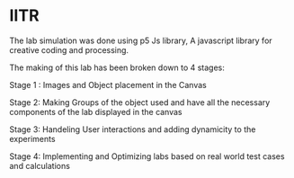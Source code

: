 # IITR

The lab simulation was done using p5 Js library, A javascript library for creative coding and processing.

The making of this lab has been broken down to 4 stages:

Stage 1 : Images and Object placement in the Canvas

Stage 2: Making Groups of the object used and have all the necessary components of the lab displayed in the canvas

Stage 3: Handeling User interactions and adding dynamicity to the experiments

Stage 4: Implementing and Optimizing labs based on real world test cases and calculations